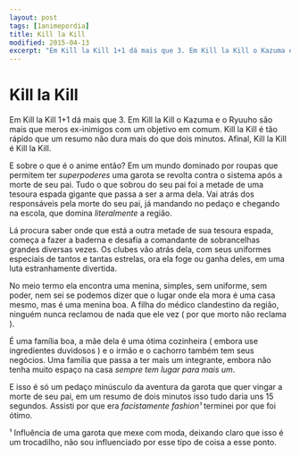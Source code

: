```yaml
---
layout: post
tags: [1animepordia]
title: Kill la Kill
modified: 2015-04-13
excerpt: "Em Kill la Kill 1+1 dá mais que 3. Em Kill la Kill o Kazuma e o Ryuuho são mais que meros ex-inimigos com um objetivo em comum. Kill la Kill é tão rápido que um resumo não dura mais do que dois minutos. Afinal, Kill la Kill é Kill la Kill."
---
```


Kill la Kill
============

Em Kill la Kill 1+1 dá mais que 3. Em Kill la Kill o Kazuma e o Ryuuho
são mais que meros ex-inimigos com um objetivo em comum. Kill la Kill é
tão rápido que um resumo não dura mais do que dois minutos. Afinal, Kill
la Kill é Kill la Kill.

E sobre o que é o anime então? Em um mundo dominado por roupas que
permitem ter *superpoderes* uma garota se revolta contra o sistema após
a morte de seu pai. Tudo o que sobrou do seu pai foi a metade de uma
tesoura espada gigante que passa a ser a arma dela. Vai atrás dos
responsáveis pela morte do seu pai, já mandando no pedaço e chegando na
escola, que domina *literalmente* a região.

Lá procura saber onde que está a outra metade de sua tesoura espada,
começa a fazer a baderna e desafia a comandante de sobrancelhas grandes
diversas vezes. Os clubes vão atrás dela, com seus uniformes especiais
de tantos e tantas estrelas, ora ela foge ou ganha deles, em uma luta
estranhamente divertida.

No meio termo ela encontra uma menina, simples, sem uniforme, sem poder,
nem sei se podemos dizer que o lugar onde ela mora é uma casa mesmo, mas
é uma menina boa. A filha do médico clandestino da região, ninguém nunca
reclamou de nada que ele vez ( por que morto não reclama ).

É uma família boa, a mãe dela é uma ótima cozinheira ( embora use
ingredientes duvidosos ) e o irmão e o cachorro também tem seus
negócios. Uma família que passa a ter mais um integrante, embora não
tenha muito espaço na casa *sempre tem lugar para mais um*.

E isso é só um pedaço minúsculo da aventura da garota que quer vingar a
morte de seu pai, em um resumo de dois minutos isso tudo daria uns 15
segundos. Assisti por que era *facistamente fashion¹* terminei por que
foi ótimo.

<!-- more -->

¹ Influência de uma garota que mexe com moda, deixando claro que isso é
um trocadilho, não sou influenciado por esse tipo de coisa a esse
ponto.


